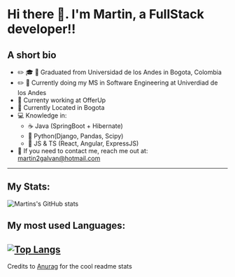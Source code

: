 # Hi there 👋. I'm Martin, a FullStack developer!!

## A short bio
- :pencil2: :mortar_board: :closed_book: Graduated from Universidad de los Andes in Bogota, Colombia
- :pencil2: :closed_book: Currently doing my MS in Software Engineering at Univerdiad de los Andes
- :construction_worker: Currenty working at OfferUp
- :house_with_garden: Currently Located in Bogota
- :computer: Knowledge in: 
  - :coffee: Java (SpringBoot + Hibernate)
  - :snake: Python(Django, Pandas, Scipy)
  - :page_facing_up: JS & TS (React, Angular, ExpressJS)
- :email: If you need to contact me, reach me out at: martin2galvan@hotmail.com

---
## My Stats: 
![Martins's GitHub stats](https://github-readme-stats.vercel.app/api?username=martingalvancastro&count_private=true&hide=contribs,prs&include_all_commits=true)

## My most used Languages: 
[![Top Langs](https://github-readme-stats.vercel.app/api/top-langs/?username=martingalvancastro&layout=compact)](https://github.com/anuraghazra/github-readme-stats)
---
Credits to [Anurag](https://github.com/anuraghazra) for the cool readme stats
